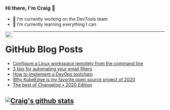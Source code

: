 ### Hi there, I'm Craig 👋

<!--
**CraigTeelFugro/CraigTeelFugro** is a ✨ _special_ ✨ repository because its `README.md` (this file) appears on your GitHub profile.

Here are some ideas to get you started:
-->

- 🔭 I’m currently working on the DevTools team
- 🌱 I’m currently learning everything I can

[<img align="left" alt="Craig Teel | LinkedIn" width="22px" src="https://cdn.jsdelivr.net/npm/simple-icons@v3/icons/linkedin.svg" />][linkedin]

---

# GitHub Blog Posts

<!-- BLOG-POST-LIST:START -->
- [Configure a Linux workspace remotely from the command line](https://opensource.com/article/21/1/remote-configuration-xfce4)
- [3 tips for automating your email filters](https://opensource.com/article/21/1/email-filter)
- [How to implement a DevOps toolchain](https://opensource.com/article/21/1/devops-tool-chain)
- [Why KubeEdge is my favorite open source project of 2020](https://opensource.com/article/21/1/kubeedge)
- [The best of Changelog • 2020 Edition](https://github.blog/2021-01-21-changelog-2020-edition/)
<!-- BLOG-POST-LIST:END -->

## [![Craig's github stats](https://github-readme-stats.vercel.app/api?username=craigteelfugro)](https://github.com/anuraghazra/github-readme-stats)


[linkedin]: https://linkedin.com/in/craig-teel-b8786771

